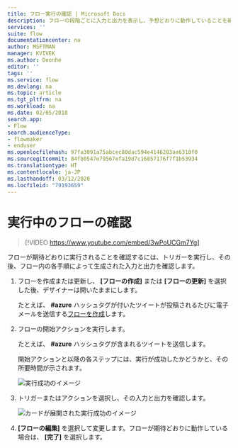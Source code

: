 ```yaml
---
title: フロー実行の確認 | Microsoft Docs
description: フローの段階ごとに入力と出力を表示し、予想どおりに動作していることを確認します。
services: ''
suite: flow
documentationcenter: na
author: MSFTMAN
manager: KVIVEK
ms.author: Deonhe
editor: ''
tags: ''
ms.service: flow
ms.devlang: na
ms.topic: article
ms.tgt_pltfrm: na
ms.workload: na
ms.date: 02/05/2018
search.app:
- Flow
search.audienceType:
- flowmaker
- enduser
ms.openlocfilehash: 97fa3091a75abcec80dac594e4146283ae6310f0
ms.sourcegitcommit: 84fb0547e79567efa19d7c16857176f7f1b53934
ms.translationtype: HT
ms.contentlocale: ja-JP
ms.lasthandoff: 03/12/2020
ms.locfileid: "79193659"
---
```

# <a name="watch-your-flows-in-action"></a>実行中のフローの確認


>[!VIDEO https://www.youtube.com/embed/3wPoUCGm7Yg]

フローが期待どおりに実行されることを確認するには、トリガーを実行し、その後、フロー内の各手順によって生成された入力と出力を確認します。

1. フローを作成または更新し、 **[フローの作成]** または **[フローの更新]** を選択した後、デザイナーは開いたままにします。

     たとえば、 **#azure** ハッシュタグが付いたツイートが投稿されるたびに電子メールを送信する[フローを作成](get-started-logic-flow.md)します。
1. フローの開始アクションを実行します。

    たとえば、 **#azure** ハッシュタグが含まれるツイートを送信します。

    開始アクションと以降の各ステップには、実行が成功したかどうかと、その所要時間が示されます。

    ![実行成功のイメージ](./media/see-a-flow-run/successful-flow-run.png)
1. トリガーまたはアクションを選択し、その入力と出力を確認します。

    ![カードが展開された実行成功のイメージ](./media/see-a-flow-run/successful-flow-expanded-cards.png)
1. **[フローの編集]** を選択して変更します。フローが期待どおりに動作している場合は、 **[完了]** を選択します。
